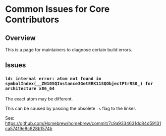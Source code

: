 # Common Issues for Core Contributors

## Overview

This is a page for maintainers to diagnose certain build errors.

## Issues

### `ld: internal error: atom not found in symbolIndex(__ZN10SQInstance3GetERK11SQObjectPtrRS0_) for architecture x86_64`

The exact atom may be different.

This can be caused by passing the obsolete `-s` flag to the linker.

See:
https://github.com/Homebrew/homebrew/commit/7c9a9334631dc84d59131ca57419e8c828b1574b
